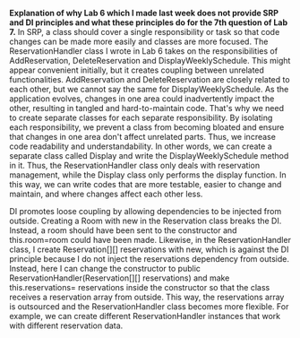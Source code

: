 **Explanation of why Lab 6 which I made last week does not provide SRP and DI principles and what these principles do for the 7th question of Lab 7.**
In SRP, a class should cover a single responsibility or task so that code changes can be made more easily and classes are more focused. The ReservationHandler class I wrote in Lab 6 takes on the responsibilities of AddReservation, DeleteReservation and DisplayWeeklySchedule. This might appear convenient initially, but it creates coupling between unrelated functionalities. AddReservation and DeleteReservation are closely related to each other, but we cannot say the same for DisplayWeeklySchedule. As the application evolves, changes in one area could inadvertently impact the other, resulting in tangled and hard-to-maintain code. That's why we need to create separate classes for each separate responsibility. By isolating each responsibility, we prevent a class from becoming bloated and ensure that changes in one area don't affect unrelated parts. Thus, we increase code readability and understandability. In other words, we can create a separate class called Display and write the DisplayWeeklySchedule method in it. Thus, the ReservationHandler class only deals with reservation management, while the Display class only performs the display function. In this way, we can write codes that are more testable, easier to change and maintain, and where changes affect each other less.

DI promotes loose coupling by allowing dependencies to be injected from outside. Creating a Room with new in the Reservation class breaks the DI. Instead, a room should have been sent to the constructor and this.room=room could have been made. Likewise, in the ReservationHandler class, I create Reservation[][] reservations with new, which is against the DI principle because I do not inject the reservations dependency from outside. Instead, here I can change the constructor to public ReservationHandler(Reservation[][] reservations) and make this.reservations= reservations inside the constructor so that the class receives a reservation array from outside. This way, the reservations array is outsourced and the ReservationHandler class becomes more flexible. For example, we can create different ReservationHandler instances that work with different reservation data.
